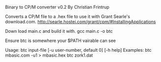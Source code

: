Binary to CP/M converter v0.2
By Christian Frintrup

Converts a CP/M file to a .hex file to use it with Grant Searle's download.com.
http://searle.hostei.com/grant/cpm/#InstallingApplications

Down load main.c and build it with.
 gcc main.c -o btc

Ensure btc is somewhere your $PATH vairable can see

Usage: btc input-file [-u user-number, default 0] [-h help]
 Examples: btc mbasic.com -u1 > mbasic.hex
          btc zork1.dat
